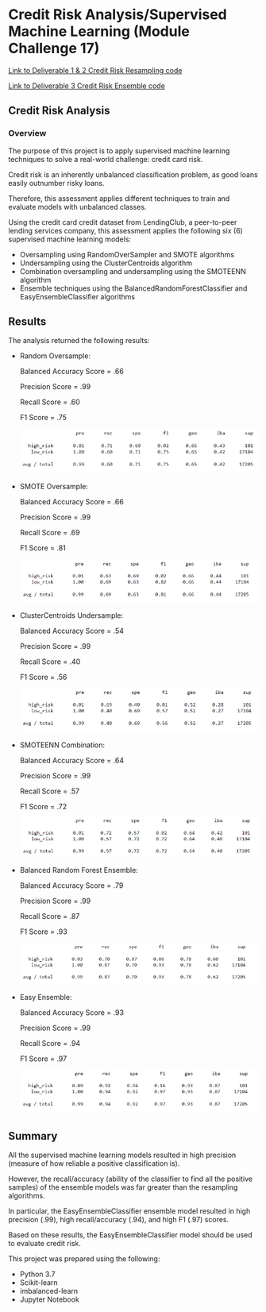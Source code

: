 # Credit Risk Analysis/Supervised Machine Learning (Module Challenge 17)

[Link to Deliverable 1 & 2 Credit Risk Resampling code](credit_risk_resampling.ipynb)

[Link to Deliverable 3 Credit Risk Ensemble code](credit_risk_ensemble_.ipynb)

## Credit Risk Analysis

### Overview
The purpose of this project is to apply supervised machine learning techniques to solve a real-world challenge: credit card risk.

Credit risk is an inherently unbalanced classification problem, as good loans easily outnumber risky loans. 

Therefore, this assessment applies different techniques to train and evaluate models with unbalanced classes.

Using the credit card credit dataset from LendingClub, a peer-to-peer lending services company, this assessment applies the following six (6) supervised machine learning models:

* Oversampling using RandomOverSampler and SMOTE algorithms
* Undersampling using the ClusterCentroids algorithm
* Combination oversampling and undersampling using the SMOTEENN algorithm
* Ensemble techniques using the BalancedRandomForestClassifier and EasyEnsembleClassifier algorithms

## Results

The analysis returned the following results:

* Random Oversample:

  Balanced Accuracy Score = .66
  
  Precision Score = .99
  
  Recall Score = .60
  
  F1 Score = .75

  ![RandomOverSample](Naive_Oversample.PNG)
  
* SMOTE Oversample: 

  Balanced Accuracy Score = .66
  
  Precision Score = .99
  
  Recall Score = .69
  
  F1 Score = .81

  ![SMOTE OverSample](Smote_Oversample.PNG)

* ClusterCentroids Undersample: 

  Balanced Accuracy Score = .54
  
  Precision Score = .99
  
  Recall Score = .40
  
  F1 Score = .56

  ![ClusterCentroids Undersample](Cluster_Undersample.PNG)

* SMOTEENN Combination: 

  Balanced Accuracy Score = .64
  
  Precision Score = .99
  
  Recall Score = .57
  
  F1 Score = .72


  ![SMOTEENN Combination](Smoteen_Combo.PNG)

* Balanced Random Forest Ensemble: 

  Balanced Accuracy Score = .79
  
  Precision Score = .99
  
  Recall Score = .87
  
  F1 Score = .93

  ![Balanced Random Forest Ensemble](BRF.PNG)

* Easy Ensemble: 

  Balanced Accuracy Score = .93
  
  Precision Score = .99
  
  Recall Score = .94
  
  F1 Score = .97

  ![Easy Ensemble](EEC.PNG)


## Summary

All the supervised machine learning models resulted in high precision (measure of how reliable a positive classification is).

However, the recall/accuracy (ability of the classifier to find all the positive samples) of the ensemble models was far greater than the resampling algorithms.  

In particular, the EasyEnsembleClassifier ensemble model resulted in high precision (.99), high recall/accuracy (.94), and high F1 (.97) scores.

Based on these results, the EasyEnsembleClassifier model should be used to evaluate credit risk.

This project was prepared using the following:
* Python 3.7
* Scikit-learn
* imbalanced-learn
* Jupyter Notebook
